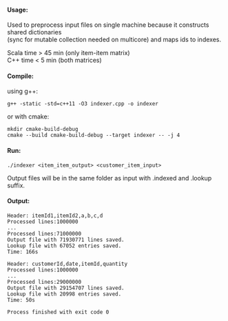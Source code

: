#### Usage:

Used to preprocess input files on single machine because it constructs shared dictionaries \
(sync for mutable collection needed on multicore) and maps ids to indexes. 

Scala time > 45 min (only item-item matrix)\
C++   time < 5 min  (both matrices)

#### Compile:

using g++:

```g++ -static -std=c++11 -O3 indexer.cpp -o indexer```

or with cmake:

```
mkdir cmake-build-debug
cmake --build cmake-build-debug --target indexer -- -j 4
```

#### Run:

``./indexer <item_item_output> <customer_item_input>``

Output files will be in the same folder as input with .indexed and .lookup suffix.

#### Output:
```
Header: itemId1,itemId2,a,b,c,d
Processed lines:1000000
...
Processed lines:71000000
Output file with 71930771 lines saved.
Lookup file with 67052 entries saved.
Time: 166s

Header: customerId,date,itemId,quantity
Processed lines:1000000
...
Processed lines:29000000
Output file with 29154707 lines saved.
Lookup file with 20998 entries saved.
Time: 50s

Process finished with exit code 0
```